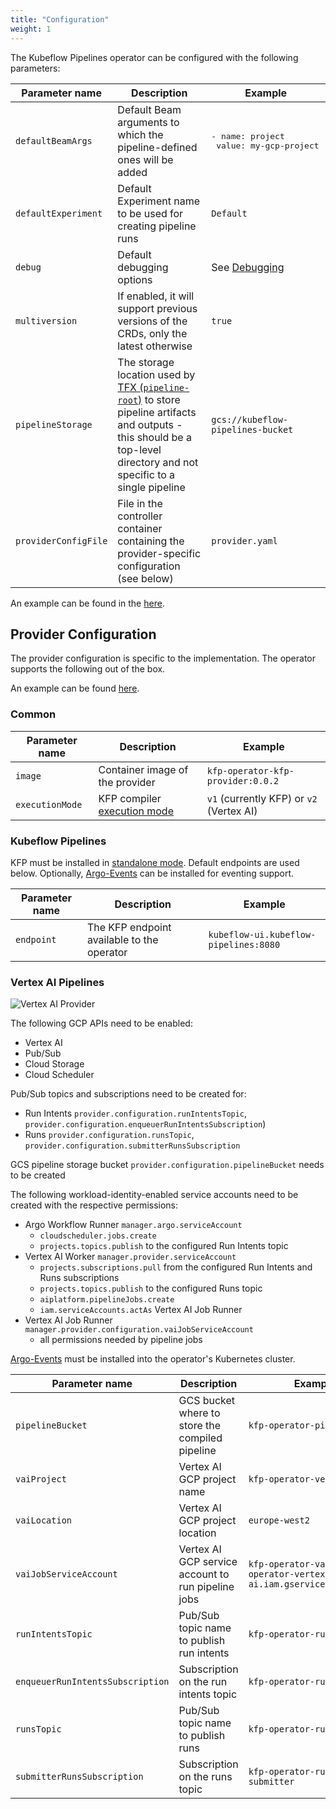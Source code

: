 ```yaml
---
title: "Configuration"
weight: 1
---
```


The Kubeflow Pipelines operator can be configured with the following parameters:

| Parameter name       | Description                                                                                                                                                                                                                        | Example                                                |
|----------------------|------------------------------------------------------------------------------------------------------------------------------------------------------------------------------------------------------------------------------------|--------------------------------------------------------|
| `defaultBeamArgs`    | Default Beam arguments to which the pipeline-defined ones will be added                                                                                                                                                            | <pre>- name: project<br/>  value: my-gcp-project</pre> |
| `defaultExperiment`  | Default Experiment name to be used for creating pipeline runs                                                                                                                                                                      | `Default`                                              |
| `debug`              | Default debugging options                                                                                                                                                                                                          | See [Debugging](../debugging)                          |
| `multiversion`       | If enabled, it will support previous versions of the CRDs, only the latest otherwise                                                                                                                                               | `true`                                                 |
| `pipelineStorage`    | The storage location used by [TFX (`pipeline-root`)](https://www.tensorflow.org/tfx/guide/build_tfx_pipeline) to store pipeline artifacts and outputs - this should be a top-level directory and not specific to a single pipeline | `gcs://kubeflow-pipelines-bucket`                      |
| `providerConfigFile` | File in the controller container containing the provider-specific configuration (see below)                                                                                                                                        | `provider.yaml`                                        |

An example can be found in the [here](https://github.com/sky-uk/kfp-operator/blob/master/config/manager/controller_manager_config.yaml).

## Provider Configuration

The provider configuration is specific to the implementation. The operator supports the following out of the box.

An example can be found [here](https://github.com/sky-uk/kfp-operator/blob/master/config/manager/provider.yaml).

### Common

| Parameter name  | Description                                                                                                                          | Example                                  |
|-----------------|--------------------------------------------------------------------------------------------------------------------------------------|------------------------------------------|
| `image`         | Container image of the provider                                                                                                      | `kfp-operator-kfp-provider:0.0.2`        |
| `executionMode` | KFP compiler [execution mode](https://kubeflow-pipelines.readthedocs.io/en/latest/source/kfp.dsl.html#kfp.dsl.PipelineExecutionMode) | `v1` (currently KFP) or `v2` (Vertex AI) |

### Kubeflow Pipelines

KFP must be installed in [standalone mode](https://www.kubeflow.org/docs/components/pipelines/installation/standalone-deployment/). Default endpoints are used below.
Optionally, [Argo-Events](https://argoproj.github.io/argo-events/installation/) can be installed for eventing support.

| Parameter name | Description                                | Example                               |
|----------------|--------------------------------------------|---------------------------------------|
| `endpoint`     | The KFP endpoint available to the operator | `kubeflow-ui.kubeflow-pipelines:8080` |

### Vertex AI Pipelines

![Vertex AI Provider](/images/vai-provider.png)

The following GCP APIs need to be enabled:
- Vertex AI
- Pub/Sub
- Cloud Storage
- Cloud Scheduler

Pub/Sub topics and subscriptions need to be created for:
- Run Intents `provider.configuration.runIntentsTopic`, `provider.configuration.enqueuerRunIntentsSubscription`)
- Runs `provider.configuration.runsTopic`, `provider.configuration.submitterRunsSubscription`

GCS pipeline storage bucket `provider.configuration.pipelineBucket` needs to be created

The following workload-identity-enabled service accounts need to be created with the respective permissions:
- Argo Workflow Runner `manager.argo.serviceAccount`
  - `cloudscheduler.jobs.create`
  - `projects.topics.publish` to the configured Run Intents topic
- Vertex AI Worker `manager.provider.serviceAccount`
  - `projects.subscriptions.pull` from the configured Run Intents and Runs subscriptions
  - `projects.topics.publish` to the configured Runs topic
  - `aiplatform.pipelineJobs.create`
  - `iam.serviceAccounts.actAs` Vertex AI Job Runner
- Vertex AI Job Runner `manager.provider.configuration.vaiJobServiceAccount`
  - all permissions needed by pipeline jobs

[Argo-Events](https://argoproj.github.io/argo-events/installation/) must be installed into the operator's Kubernetes cluster.

| Parameter name                   | Description                                        | Example                                                           |
|----------------------------------|----------------------------------------------------|-------------------------------------------------------------------|
| `pipelineBucket`                 | GCS bucket where to store the compiled pipeline    | `kfp-operator-pipelines`                                          |
| `vaiProject`                     | Vertex AI GCP project name                         | `kfp-operator-vertex-ai`                                          |
| `vaiLocation`                    | Vertex AI GCP project location                     | `europe-west2`                                                    |
| `vaiJobServiceAccount`           | Vertex AI GCP service account to run pipeline jobs | `kfp-operator-vai@kfp-operator-vertex-ai.iam.gserviceaccount.com` |
| `runIntentsTopic`                | Pub/Sub topic name to publish run intents          | `kfp-operator-run-intents`                                        |
| `enqueuerRunIntentsSubscription` | Subscription on the run intents topic              | `kfp-operator-runs-enqueuer`                                      |
| `runsTopic`                      | Pub/Sub topic name to publish runs                 | `kfp-operator-runs`                                               |
| `submitterRunsSubscription`      | Subscription on the runs topic                     | `kfp-operator-runs-submitter`                                     |
